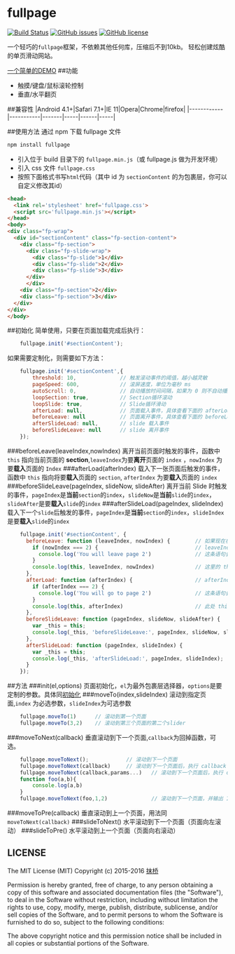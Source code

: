 # fullpage
[![Build Status](https://travis-ci.org/kisnows/fullpage.svg?branch=master)](https://travis-ci.org/kisnows/fullpage)
[![GitHub issues](https://img.shields.io/github/issues/kisnows/fullpage.svg)](https://github.com/kisnows/fullpage/issues)
[![GitHub license](https://img.shields.io/badge/license-MIT-blue.svg)](https://raw.githubusercontent.com/kisnows/fullpage/master/LICENSE)

一个轻巧的`fullpage`框架，不依赖其他任何库，压缩后不到10kb。
轻松创建炫酷的单页滑动网站。

[一个简单的DEMO](http://github.kisnows.com/fullpage/)
##功能
* 触摸/键盘/鼠标滚轮控制
* 垂直/水平翻页

##兼容性
|Android 4.1+|Safari 7.1+|IE 11|Opera|Chrome|firefox|
|------------|-----------|-------|-----|------|-----|

##使用方法
通过 npm 下载 fullpage 文件
```bash
npm install fullpage
```
* 引入位于 build 目录下的 `fullpage.min.js`（或 fullpage.js 做为开发环境）
* 引入 css 文件 `fullpage.css`
* 按照下面格式书写`html`代码（其中 id 为 `sectionContent` 的为包裹层，你可以自定义修改其id）

```html
<head>
  <link rel='stylesheet' href='fullpage.css'>
  <script src='fullpage.min.js'></script>
</head>
<body>
<div class="fp-wrap">
  <div id="sectionContent" class="fp-section-content">
    <div class="fp-section">
      <div class="fp-slide-wrap">
        <div class="fp-slide">1</div>
        <div class="fp-slide">2</div>
        <div class="fp-slide">3</div>
      </div>
      </div>
    <div class="fp-section">2</div>
    <div class="fp-section">3</div>
  </div>
</div>
</body>
```

##初始化
简单使用，只要在页面加载完成后执行：
```javascript
    fullpage.init('#sectionContent');
```
如果需要定制化，则需要如下方法：
```javascript
    fullpage.init('#sectionContent',{
        threshold: 10,              // 触发滚动事件的阈值，越小越灵敏
        pageSpeed: 600,             // 滚屏速度，单位为毫秒 ms
        autoScroll: 0,              // 自动播放时间间隔，如果为 0 则不自动播放，单位 ms
        loopSection: true,          // Section循环滚动
        loopSlide: true,            // Slide循环滑动
        afterLoad: null,            // 页面载入事件，具体查看下面的 afterLoad 函数
        beforeLeave: null           // 页面离开事件，具体查看下面的 beforeLeave 函数
        afterSlideLoad: null,       // slide 载入事件
        beforeSlideLeave: null      // slide 离开事件
    });
```
###beforeLeave(leaveIndex,nowIndex)
离开当前页面时触发的事件，函数中 `this` 指向当前页面的 **section**,`leaveIndex`为要**离开**页面的 `index` ，`nowIndex` 为要**载入**页面的 `Index`
###afterLoad(afterIndex)
载入下一张页面后触发的事件，函数中 `this` 指向将要**载入**页面的 `section`, `afterIndex` 为要**载入**页面的 `index`
###beforeSlideLeave(pageIndex, slideNow, slideAfter)
离开当前 Slide 时触发的事件，`pageIndex`是**当前**`section`的`index`，`slideNow`是**当前**`slide`的`index`，`slideAfter`是要**载入**`slide`的`index`
###afterSlideLoad(pageIndex, slideIndex)
载入下一个`slide`后触发的事件，`pageIndex`是**当前**`section`的`index`，`slideIndex`是要**载入**`slide`的`index`
```javascript
    fullpage.init('#sectionContent', {
      beforeLeave: function (leaveIndex, nowIndex) {        // 如果现在在第1个页面，向下滚动后
        if (nowIndex === 2) {                               // leaveIndex = 1,nowIndex = 2
          console.log('You will leave page 2')              // 这条语句会执行
        }
        console.log(this, leaveIndex, nowIndex)             // 这里的 this 指向将要离开的页面元素，即第一个页面
      },
      afterLoad: function (afterIndex) {                    // afterIndex = 2
        if (afterIndex === 2) {                             
          console.log('You will go to page 2')              // 这条语句会执行
        } 
        console.log(this, afterIndex)                       // 此处 this 指向当前载入的页面，即第二个页面
      },
      beforeSlideLeave: function (pageIndex, slideNow, slideAfter) {
        var _this = this;
        console.log(_this, 'beforeSlideLeave:', pageIndex, slideNow, slideAfter);
      },
      afterSlideLoad: function (pageIndex, slideIndex) {
        var _this = this;
        console.log(_this, 'afterSlideLoad:', pageIndex, slideIndex);
      }
    });
```
##方法
###init(el,options)
页面初始化，`el`为最外包裹层选择器，`options`是要定制的参数。具体同[初始化](#初始化)
###moveTo(index,slideIndex)
滚动到指定页面,`index` 为必选参数，`slideIndex`为可选参数
```javascript
    fullpage.moveTo(1)      // 滚动到第一个页面
    fullpage.moveTo(3,2)    // 滚动到第三个页面的第二个slider
```
###moveToNext(callback)
垂直滚动到下一个页面,`callback`为回掉函数，可选。
```javascript
    fullpage.moveToNext();            // 滚动到下一个页面
    fullpage.moveToNext(callback)     // 滚动到下一个页面后，执行 callback
    fullpage.moveToNext(callback,params...)   // 滚动到下一个页面后，执行 callback,params为callback的参数，根据情况传入
    function foo(a,b){
        console.log(a,b)
    }
    fullpage.moveToNext(foo,1,2)              // 滚动到下一个页面，并输出 1，2
```
###moveToPre(callback)
垂直滚动到上一个页面，用法同 `moveToNext(callback)`
###slideToNext()
水平滚动到下一个页面（页面向左滚动）
###slideToPre()
水平滚动到上一个页面（页面向右滚动）


## LICENSE
The MIT License (MIT)
Copyright (c) 2015-2016 [抹桥](mailto:yq12315@gmail.com)

Permission is hereby granted, free of charge, to any person obtaining a copy of this software and associated documentation files (the "Software"), to deal in the Software without restriction, including without limitation the rights to use, copy, modify, merge, publish, distribute, sublicense, and/or sell copies of the Software, and to permit persons to whom the Software is furnished to do so, subject to the following conditions:

The above copyright notice and this permission notice shall be included in all copies or substantial portions of the Software.
